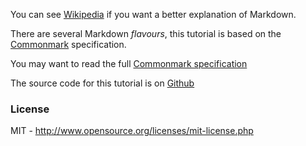 You can see [Wikipedia](http://en.wikipedia.org/wiki/Markdown) if you want a better explanation of Markdown.

There are several Markdown *flavours*, this tutorial is based on the [Commonmark](http://commonmark.org) specification.

You may want to read the full [Commonmark specification](http://spec.commonmark.org/)

The source code for this tutorial is on [Github](https://github.com/agea/tutorial.md)

### License

MIT - <http://www.opensource.org/licenses/mit-license.php>